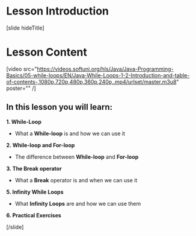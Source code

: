 # Lesson Introduction
[slide hideTitle]

# Lesson Content

[video src="https://videos.softuni.org/hls/Java/Java-Programming-Basics/05-while-loops/EN/Java-While-Loops-1-2-Introduction-and-table-of-contents-,1080p,720p,480p,360p,240p,.mp4/urlset/master.m3u8" poster="" /]

## In this lesson you will learn:

**1. While-Loop**

- What a **While-loop** is and how we can use it

**2. While-loop and For-loop**

- The difference between **While-loop** and **For-loop**

**3. The Break operator**

- What a **Break** operator is and when we can use it

**5. Infinity While Loops**

- What **Infinity Loops** are and how we can use them

**6. Practical Exercises**


[/slide]
